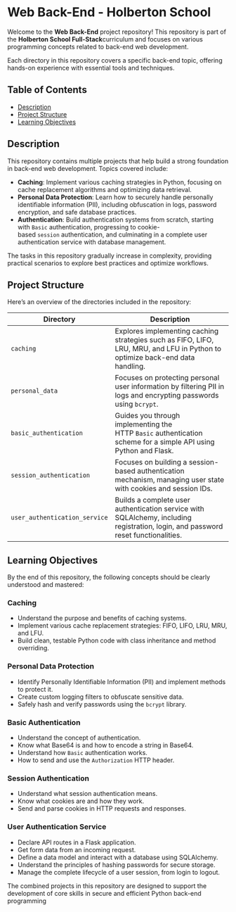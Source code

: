 # Web Back-End - Holberton School

Welcome to the **Web Back-End** project repository! This repository is part of the **Holberton School Full-Stack**curriculum and focuses on various programming concepts related to back-end web development.

Each directory in this repository covers a specific back-end topic, offering hands-on experience with essential tools and techniques.

## Table of Contents

- [Description](#description)
- [Project Structure](#project-structure)
- [Learning Objectives](#learning-objectives)

## Description

This repository contains multiple projects that help build a strong foundation in back-end web development. Topics covered include:

- **Caching**: Implement various caching strategies in Python, focusing on cache replacement algorithms and optimizing data retrieval.
- **Personal Data Protection**: Learn how to securely handle personally identifiable information (PII), including obfuscation in logs, password encryption, and safe database practices.
- **Authentication**: Build authentication systems from scratch, starting with `Basic` authentication, progressing to cookie-based `session` authentication, and culminating in a complete user authentication service with database management.

The tasks in this repository gradually increase in complexity, providing practical scenarios to explore best practices and optimize workflows.

## Project Structure

Here’s an overview of the directories included in the repository:

|**Directory**|**Description**|
|---|---|
|`caching`|Explores implementing caching strategies such as FIFO, LIFO, LRU, MRU, and LFU in Python to optimize back-end data handling.|
|`personal_data`|Focuses on protecting personal user information by filtering PII in logs and encrypting passwords using `bcrypt`.|
|`basic_authentication`|Guides you through implementing the HTTP `Basic` authentication scheme for a simple API using Python and Flask.|
|`session_authentication`|Focuses on building a session-based authentication mechanism, managing user state with cookies and session IDs.|
|`user_authentication_service`|Builds a complete user authentication service with SQLAlchemy, including registration, login, and password reset functionalities.|

## Learning Objectives

By the end of this repository, the following concepts should be clearly understood and mastered:

### Caching

- Understand the purpose and benefits of caching systems.
- Implement various cache replacement strategies: FIFO, LIFO, LRU, MRU, and LFU.
- Build clean, testable Python code with class inheritance and method overriding.

### Personal Data Protection

- Identify Personally Identifiable Information (PII) and implement methods to protect it.
- Create custom logging filters to obfuscate sensitive data.
- Safely hash and verify passwords using the `bcrypt` library.

### Basic Authentication

- Understand the concept of authentication.
- Know what Base64 is and how to encode a string in Base64.
- Understand how `Basic` authentication works.
- How to send and use the `Authorization` HTTP header.

### Session Authentication

- Understand what session authentication means.
- Know what cookies are and how they work.
- Send and parse cookies in HTTP requests and responses.

### User Authentication Service

- Declare API routes in a Flask application.
- Get form data from an incoming request.
- Define a data model and interact with a database using SQLAlchemy.
- Understand the principles of hashing passwords for secure storage.
- Manage the complete lifecycle of a user session, from login to logout.

The combined projects in this repository are designed to support the development of core skills in secure and efficient Python back-end programming
